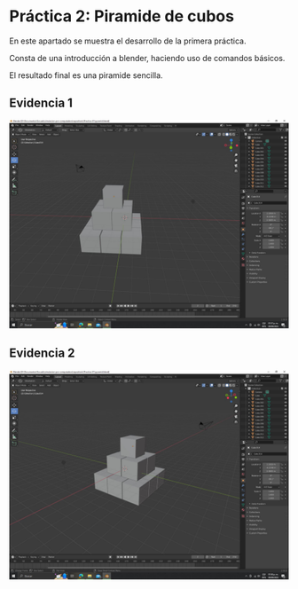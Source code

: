 # Práctica 2: Piramide de cubos
En este apartado se muestra el desarrollo de la primera práctica.

Consta de una introducción a blender, haciendo uso de comandos básicos.

El resultado final es una piramide sencilla.

## Evidencia 1
![Escritorio de trabajo 01](workspace_evidence-01.JPG)

## Evidencia 2
![Escritorio de trabajo 02](workspace_evidence-02.JPG)
